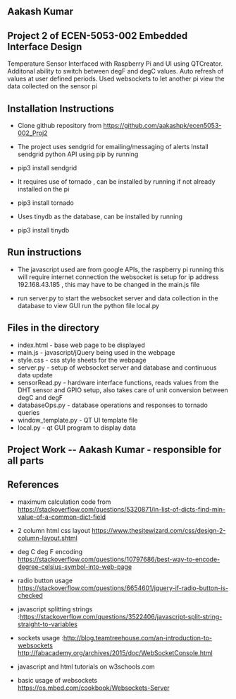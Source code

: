 ## Aakash Kumar

## Project 2 of ECEN-5053-002 Embedded Interface Design 
Temperature Sensor Interfaced with Raspberry Pi and UI using QTCreator. 
Additonal ability to switch between degF and degC values.
Auto refresh of values at user defined periods.
Used websockets to let another pi view the data collected on the sensor pi

## Installation Instructions 
* Clone github repository from https://github.com/aakashpk/ecen5053-002_Proj2 
* The project uses sendgrid for emailing/messaging of alerts Install sendgrid python API using pip by running

* pip3 install sendgrid

* It requires use of tornado , can be installed by running if not already installed on the pi

* pip3 install tornado

* Uses tinydb as the database, can be installed by running 

* pip3 install tinydb 

## Run instructions
* The javascript used are from google APIs, the raspberry pi running this will require internet connection <return>
the websocket is setup for ip address 192.168.43.185 , this may have to be changed in the main.js file

* run server.py to start the websocket server and data collection in the database <return> 
to view GUI run the python file local.py

## Files in the directory
* index.html - base web page to be displayed
* main.js - javascript/jQuery being used in the webpage
* style.css - css style sheets for the webpage
* server.py - setup of websocket server and database and continuous data update
* sensorRead.py - hardware interface functions, reads values from the DHT sensor and GPIO setup, also takes care of unit conversion between degC and degF
* databaseOps.py - database operations and responses to tornado queries
* window_template.py - QT UI template file
* local.py - qt GUI program to display data


## Project Work --  Aakash Kumar - responsible for all parts

## References

* maximum calculation code from https://stackoverflow.com/questions/5320871/in-list-of-dicts-find-min-value-of-a-common-dict-field

* 2 column html css layout https://www.thesitewizard.com/css/design-2-column-layout.shtml

* deg C deg F encoding https://stackoverflow.com/questions/10797686/best-way-to-encode-degree-celsius-symbol-into-web-page

* radio button usage https://stackoverflow.com/questions/6654601/jquery-if-radio-button-is-checked

* javascript splitting strings :https://stackoverflow.com/questions/3522406/javascript-split-string-straight-to-variables

* sockets usage :http://blog.teamtreehouse.com/an-introduction-to-websockets
				http://fabacademy.org/archives/2015/doc/WebSocketConsole.html
				
* javascript and html tutorials on w3schools.com				

* basic usage of websockets https://os.mbed.com/cookbook/Websockets-Server









